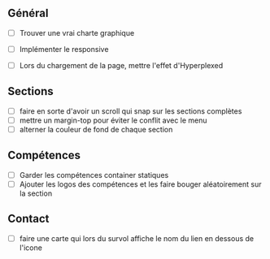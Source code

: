 ## Général

- [ ] Trouver une vrai charte graphique

- [ ] Implémenter le responsive
- [ ] Lors du chargement de la page, mettre l'effet d'Hyperplexed

## Sections

- [ ] faire en sorte d'avoir un scroll qui snap sur les sections complètes
- [ ] mettre un margin-top pour éviter le conflit avec le menu
- [ ] alterner la couleur de fond de chaque section

## Compétences

- [ ] Garder les compétences container statiques
- [ ] Ajouter les logos des compétences et les faire bouger aléatoirement sur la section

## Contact

- [ ] faire une carte qui lors du survol affiche le nom du lien en dessous de l'icone
